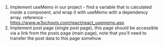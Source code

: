 1) Implement useMemo in our project - find a variable that is calculated inside a component, and wrap it with useMemo with a dependency array. reference - https://www.w3schools.com/react/react_usememo.asp
2) Implement post page (single post page), this page should be accessible via a link from the posts page (main page), note that you'll need to transfer the post data to this page somehow
